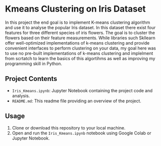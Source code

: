 # Kmeans Clustering on Iris Dataset

In this project the end goal is to implement K-means clustering algorithm and use it to analyse the popular Iris dataset. In this dataset there exist four features for three different species of iris flowers. The goal is to cluster the flowers based on their feature measurements. While libraries such Skllearn offer well-optimized implementations of k-means clustering and provide convenient interfaces to perform clustering on your data, my goal here was to use no pre-built implementations of k-means clustering and implelment from scrtatch to learn the basics of this algortihms as well as improving my programming skill in Python.

## Project Contents

- `Iris_Kmeans.ipynb`: Jupyter Notebook containing the project code and analysis.
- `README.md`: This readme file providing an overview of the project.

## Usage

1. Clone or download this repository to your local machine.
2. Open and run the `Iris_Kmeans.ipynb` notebook using Google Colab or Jupyter Notebook.


